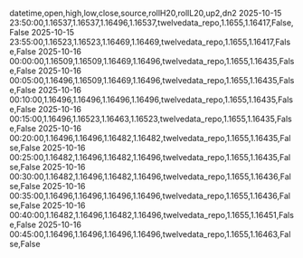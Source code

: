 datetime,open,high,low,close,source,rollH20,rollL20,up2,dn2
2025-10-15 23:50:00,1.16537,1.16537,1.16496,1.16537,twelvedata_repo,1.1655,1.16417,False,False
2025-10-15 23:55:00,1.16523,1.16523,1.16469,1.16469,twelvedata_repo,1.1655,1.16417,False,False
2025-10-16 00:00:00,1.16509,1.16509,1.16469,1.16496,twelvedata_repo,1.1655,1.16435,False,False
2025-10-16 00:05:00,1.16496,1.16509,1.16469,1.16496,twelvedata_repo,1.1655,1.16435,False,False
2025-10-16 00:10:00,1.16496,1.16496,1.16496,1.16496,twelvedata_repo,1.1655,1.16435,False,False
2025-10-16 00:15:00,1.16496,1.16523,1.16463,1.16523,twelvedata_repo,1.1655,1.16435,False,False
2025-10-16 00:20:00,1.16496,1.16496,1.16482,1.16482,twelvedata_repo,1.1655,1.16435,False,False
2025-10-16 00:25:00,1.16482,1.16496,1.16482,1.16496,twelvedata_repo,1.1655,1.16435,False,False
2025-10-16 00:30:00,1.16482,1.16496,1.16482,1.16496,twelvedata_repo,1.1655,1.16436,False,False
2025-10-16 00:35:00,1.16496,1.16496,1.16496,1.16496,twelvedata_repo,1.1655,1.16436,False,False
2025-10-16 00:40:00,1.16482,1.16496,1.16482,1.16496,twelvedata_repo,1.1655,1.16451,False,False
2025-10-16 00:45:00,1.16496,1.16496,1.16496,1.16496,twelvedata_repo,1.1655,1.16463,False,False
